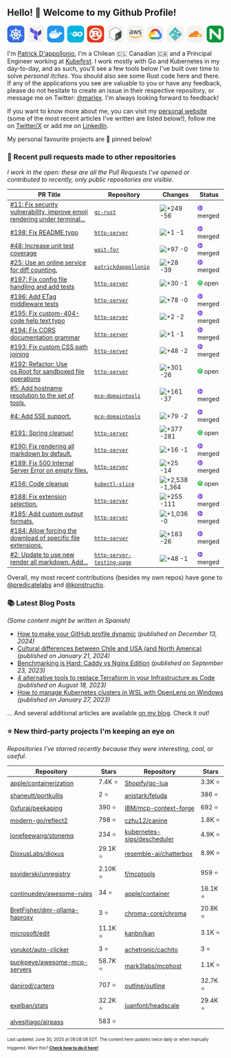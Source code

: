 <!-- DO NOT EDIT THIS FILE DIRECTLY! This file was automatically generated from the tool in this repo. -->

## Hello! :wave: Welcome to my Github Profile!

<p align="center">
  <picture><source media="(prefers-color-scheme: dark)" srcset="images/icons-dark.png"><source media="(prefers-color-scheme: light)" srcset="images/icons-light.png"><img src="images/icons-light.png" alt="Technologies I use"></picture>
</p>

I'm [Patrick D'appollonio](https://www.patrickdap.com), I'm a Chilean 🇨🇱 Canadian 🇨🇦 and a Principal Engineer working at [Kubefirst](https://kubefirst.io). I work mostly with Go and Kubernetes in my day-to-day, and as such, you'll see a few tools below I've built over time to solve *personal itches*. You should also see some Rust code here and there. If any of the applications you see are valuable to you or have any feedback, please do not hesitate to create an issue in their respective repository, or message me on Twitter: [@marlex](https://twitter.com/marlex). I'm always looking forward to feedback!

If you want to know more about me, you can visit my [personal website](https://www.patrickdap.com) (some of the most recent articles I've written are listed below!), follow me on [Twitter/X](https://twitter.com/marlex) or add me on [LinkedIn](https://www.linkedin.com/in/patrickdappollonio/).

My personal favourite projects are :pushpin: pinned below!
### :pencil: Recent pull requests made to other repositories

*I work in the open: these are all the Pull Requests I've opened or contributed to recently, only public repositories are visible.*

| PR Title | Repository | Changes | Status |
| --- | --- | --- | --- |
| [#11: Fix security vulnerability, improve emoji rendering under terminal...](https://github.com/patrickdappollonio/gc-rust/pull/11) | [`gc-rust`](https://github.com/patrickdappollonio/gc-rust) | <picture><source media="(prefers-color-scheme: dark)" srcset="https://diff-counter.patrickdap.dev/?add=249&del=56&height=18"><source media="(prefers-color-scheme: light)" srcset="https://diff-counter.patrickdap.dev/?add=249&del=56&height=18"><img src="https://diff-counter.patrickdap.dev/?add=249&del=56&height=18" alt="+249 -56"></picture> | <picture><source media="(prefers-color-scheme: dark)" srcset="https://raw.githubusercontent.com/patrickdappollonio/patrickdappollonio/refs/heads/main/images/statuses/github-merged.png" width="12" height="12"><source media="(prefers-color-scheme: light)" srcset="https://raw.githubusercontent.com/patrickdappollonio/patrickdappollonio/refs/heads/main/images/statuses/github-merged.png" width="12" height="12"><img src="https://raw.githubusercontent.com/patrickdappollonio/patrickdappollonio/refs/heads/main/images/statuses/github-merged.png" width="12" height="12" alt="merged"></picture> merged |
| [#198: Fix README typo](https://github.com/patrickdappollonio/http-server/pull/198) | [`http-server`](https://github.com/patrickdappollonio/http-server) | <picture><source media="(prefers-color-scheme: dark)" srcset="https://diff-counter.patrickdap.dev/?add=1&del=1&height=18"><source media="(prefers-color-scheme: light)" srcset="https://diff-counter.patrickdap.dev/?add=1&del=1&height=18"><img src="https://diff-counter.patrickdap.dev/?add=1&del=1&height=18" alt="+1 -1"></picture> | <picture><source media="(prefers-color-scheme: dark)" srcset="https://raw.githubusercontent.com/patrickdappollonio/patrickdappollonio/refs/heads/main/images/statuses/github-merged.png" width="12" height="12"><source media="(prefers-color-scheme: light)" srcset="https://raw.githubusercontent.com/patrickdappollonio/patrickdappollonio/refs/heads/main/images/statuses/github-merged.png" width="12" height="12"><img src="https://raw.githubusercontent.com/patrickdappollonio/patrickdappollonio/refs/heads/main/images/statuses/github-merged.png" width="12" height="12" alt="merged"></picture> merged |
| [#48: Increase unit test coverage](https://github.com/patrickdappollonio/wait-for/pull/48) | [`wait-for`](https://github.com/patrickdappollonio/wait-for) | <picture><source media="(prefers-color-scheme: dark)" srcset="https://diff-counter.patrickdap.dev/?add=97&del=0&height=18"><source media="(prefers-color-scheme: light)" srcset="https://diff-counter.patrickdap.dev/?add=97&del=0&height=18"><img src="https://diff-counter.patrickdap.dev/?add=97&del=0&height=18" alt="+97 -0"></picture> | <picture><source media="(prefers-color-scheme: dark)" srcset="https://raw.githubusercontent.com/patrickdappollonio/patrickdappollonio/refs/heads/main/images/statuses/github-merged.png" width="12" height="12"><source media="(prefers-color-scheme: light)" srcset="https://raw.githubusercontent.com/patrickdappollonio/patrickdappollonio/refs/heads/main/images/statuses/github-merged.png" width="12" height="12"><img src="https://raw.githubusercontent.com/patrickdappollonio/patrickdappollonio/refs/heads/main/images/statuses/github-merged.png" width="12" height="12" alt="merged"></picture> merged |
| [#25: Use an online service for diff counting.](https://github.com/patrickdappollonio/patrickdappollonio/pull/25) | [`patrickdappollonio`](https://github.com/patrickdappollonio/patrickdappollonio) | <picture><source media="(prefers-color-scheme: dark)" srcset="https://diff-counter.patrickdap.dev/?add=28&del=39&height=18"><source media="(prefers-color-scheme: light)" srcset="https://diff-counter.patrickdap.dev/?add=28&del=39&height=18"><img src="https://diff-counter.patrickdap.dev/?add=28&del=39&height=18" alt="+28 -39"></picture> | <picture><source media="(prefers-color-scheme: dark)" srcset="https://raw.githubusercontent.com/patrickdappollonio/patrickdappollonio/refs/heads/main/images/statuses/github-merged.png" width="12" height="12"><source media="(prefers-color-scheme: light)" srcset="https://raw.githubusercontent.com/patrickdappollonio/patrickdappollonio/refs/heads/main/images/statuses/github-merged.png" width="12" height="12"><img src="https://raw.githubusercontent.com/patrickdappollonio/patrickdappollonio/refs/heads/main/images/statuses/github-merged.png" width="12" height="12" alt="merged"></picture> merged |
| [#197: Fix config file handling and add tests](https://github.com/patrickdappollonio/http-server/pull/197) | [`http-server`](https://github.com/patrickdappollonio/http-server) | <picture><source media="(prefers-color-scheme: dark)" srcset="https://diff-counter.patrickdap.dev/?add=30&del=1&height=18"><source media="(prefers-color-scheme: light)" srcset="https://diff-counter.patrickdap.dev/?add=30&del=1&height=18"><img src="https://diff-counter.patrickdap.dev/?add=30&del=1&height=18" alt="+30 -1"></picture> | <picture><source media="(prefers-color-scheme: dark)" srcset="https://raw.githubusercontent.com/patrickdappollonio/patrickdappollonio/refs/heads/main/images/statuses/github-open.png" width="12" height="12"><source media="(prefers-color-scheme: light)" srcset="https://raw.githubusercontent.com/patrickdappollonio/patrickdappollonio/refs/heads/main/images/statuses/github-open.png" width="12" height="12"><img src="https://raw.githubusercontent.com/patrickdappollonio/patrickdappollonio/refs/heads/main/images/statuses/github-open.png" width="12" height="12" alt="open"></picture> open |
| [#196: Add ETag middleware tests](https://github.com/patrickdappollonio/http-server/pull/196) | [`http-server`](https://github.com/patrickdappollonio/http-server) | <picture><source media="(prefers-color-scheme: dark)" srcset="https://diff-counter.patrickdap.dev/?add=78&del=0&height=18"><source media="(prefers-color-scheme: light)" srcset="https://diff-counter.patrickdap.dev/?add=78&del=0&height=18"><img src="https://diff-counter.patrickdap.dev/?add=78&del=0&height=18" alt="+78 -0"></picture> | <picture><source media="(prefers-color-scheme: dark)" srcset="https://raw.githubusercontent.com/patrickdappollonio/patrickdappollonio/refs/heads/main/images/statuses/github-merged.png" width="12" height="12"><source media="(prefers-color-scheme: light)" srcset="https://raw.githubusercontent.com/patrickdappollonio/patrickdappollonio/refs/heads/main/images/statuses/github-merged.png" width="12" height="12"><img src="https://raw.githubusercontent.com/patrickdappollonio/patrickdappollonio/refs/heads/main/images/statuses/github-merged.png" width="12" height="12" alt="merged"></picture> merged |
| [#195: Fix custom-404-code help text typo](https://github.com/patrickdappollonio/http-server/pull/195) | [`http-server`](https://github.com/patrickdappollonio/http-server) | <picture><source media="(prefers-color-scheme: dark)" srcset="https://diff-counter.patrickdap.dev/?add=2&del=2&height=18"><source media="(prefers-color-scheme: light)" srcset="https://diff-counter.patrickdap.dev/?add=2&del=2&height=18"><img src="https://diff-counter.patrickdap.dev/?add=2&del=2&height=18" alt="+2 -2"></picture> | <picture><source media="(prefers-color-scheme: dark)" srcset="https://raw.githubusercontent.com/patrickdappollonio/patrickdappollonio/refs/heads/main/images/statuses/github-merged.png" width="12" height="12"><source media="(prefers-color-scheme: light)" srcset="https://raw.githubusercontent.com/patrickdappollonio/patrickdappollonio/refs/heads/main/images/statuses/github-merged.png" width="12" height="12"><img src="https://raw.githubusercontent.com/patrickdappollonio/patrickdappollonio/refs/heads/main/images/statuses/github-merged.png" width="12" height="12" alt="merged"></picture> merged |
| [#194: Fix CORS documentation grammar](https://github.com/patrickdappollonio/http-server/pull/194) | [`http-server`](https://github.com/patrickdappollonio/http-server) | <picture><source media="(prefers-color-scheme: dark)" srcset="https://diff-counter.patrickdap.dev/?add=1&del=1&height=18"><source media="(prefers-color-scheme: light)" srcset="https://diff-counter.patrickdap.dev/?add=1&del=1&height=18"><img src="https://diff-counter.patrickdap.dev/?add=1&del=1&height=18" alt="+1 -1"></picture> | <picture><source media="(prefers-color-scheme: dark)" srcset="https://raw.githubusercontent.com/patrickdappollonio/patrickdappollonio/refs/heads/main/images/statuses/github-merged.png" width="12" height="12"><source media="(prefers-color-scheme: light)" srcset="https://raw.githubusercontent.com/patrickdappollonio/patrickdappollonio/refs/heads/main/images/statuses/github-merged.png" width="12" height="12"><img src="https://raw.githubusercontent.com/patrickdappollonio/patrickdappollonio/refs/heads/main/images/statuses/github-merged.png" width="12" height="12" alt="merged"></picture> merged |
| [#193: Fix custom CSS path joining](https://github.com/patrickdappollonio/http-server/pull/193) | [`http-server`](https://github.com/patrickdappollonio/http-server) | <picture><source media="(prefers-color-scheme: dark)" srcset="https://diff-counter.patrickdap.dev/?add=48&del=2&height=18"><source media="(prefers-color-scheme: light)" srcset="https://diff-counter.patrickdap.dev/?add=48&del=2&height=18"><img src="https://diff-counter.patrickdap.dev/?add=48&del=2&height=18" alt="+48 -2"></picture> | <picture><source media="(prefers-color-scheme: dark)" srcset="https://raw.githubusercontent.com/patrickdappollonio/patrickdappollonio/refs/heads/main/images/statuses/github-merged.png" width="12" height="12"><source media="(prefers-color-scheme: light)" srcset="https://raw.githubusercontent.com/patrickdappollonio/patrickdappollonio/refs/heads/main/images/statuses/github-merged.png" width="12" height="12"><img src="https://raw.githubusercontent.com/patrickdappollonio/patrickdappollonio/refs/heads/main/images/statuses/github-merged.png" width="12" height="12" alt="merged"></picture> merged |
| [#192: Refactor: Use os.Root for sandboxed file operations](https://github.com/patrickdappollonio/http-server/pull/192) | [`http-server`](https://github.com/patrickdappollonio/http-server) | <picture><source media="(prefers-color-scheme: dark)" srcset="https://diff-counter.patrickdap.dev/?add=301&del=26&height=18"><source media="(prefers-color-scheme: light)" srcset="https://diff-counter.patrickdap.dev/?add=301&del=26&height=18"><img src="https://diff-counter.patrickdap.dev/?add=301&del=26&height=18" alt="+301 -26"></picture> | <picture><source media="(prefers-color-scheme: dark)" srcset="https://raw.githubusercontent.com/patrickdappollonio/patrickdappollonio/refs/heads/main/images/statuses/github-open.png" width="12" height="12"><source media="(prefers-color-scheme: light)" srcset="https://raw.githubusercontent.com/patrickdappollonio/patrickdappollonio/refs/heads/main/images/statuses/github-open.png" width="12" height="12"><img src="https://raw.githubusercontent.com/patrickdappollonio/patrickdappollonio/refs/heads/main/images/statuses/github-open.png" width="12" height="12" alt="open"></picture> open |
| [#5: Add hostname resolution to the set of tools.](https://github.com/patrickdappollonio/mcp-domaintools/pull/5) | [`mcp-domaintools`](https://github.com/patrickdappollonio/mcp-domaintools) | <picture><source media="(prefers-color-scheme: dark)" srcset="https://diff-counter.patrickdap.dev/?add=161&del=37&height=18"><source media="(prefers-color-scheme: light)" srcset="https://diff-counter.patrickdap.dev/?add=161&del=37&height=18"><img src="https://diff-counter.patrickdap.dev/?add=161&del=37&height=18" alt="+161 -37"></picture> | <picture><source media="(prefers-color-scheme: dark)" srcset="https://raw.githubusercontent.com/patrickdappollonio/patrickdappollonio/refs/heads/main/images/statuses/github-merged.png" width="12" height="12"><source media="(prefers-color-scheme: light)" srcset="https://raw.githubusercontent.com/patrickdappollonio/patrickdappollonio/refs/heads/main/images/statuses/github-merged.png" width="12" height="12"><img src="https://raw.githubusercontent.com/patrickdappollonio/patrickdappollonio/refs/heads/main/images/statuses/github-merged.png" width="12" height="12" alt="merged"></picture> merged |
| [#4: Add SSE support.](https://github.com/patrickdappollonio/mcp-domaintools/pull/4) | [`mcp-domaintools`](https://github.com/patrickdappollonio/mcp-domaintools) | <picture><source media="(prefers-color-scheme: dark)" srcset="https://diff-counter.patrickdap.dev/?add=79&del=2&height=18"><source media="(prefers-color-scheme: light)" srcset="https://diff-counter.patrickdap.dev/?add=79&del=2&height=18"><img src="https://diff-counter.patrickdap.dev/?add=79&del=2&height=18" alt="+79 -2"></picture> | <picture><source media="(prefers-color-scheme: dark)" srcset="https://raw.githubusercontent.com/patrickdappollonio/patrickdappollonio/refs/heads/main/images/statuses/github-merged.png" width="12" height="12"><source media="(prefers-color-scheme: light)" srcset="https://raw.githubusercontent.com/patrickdappollonio/patrickdappollonio/refs/heads/main/images/statuses/github-merged.png" width="12" height="12"><img src="https://raw.githubusercontent.com/patrickdappollonio/patrickdappollonio/refs/heads/main/images/statuses/github-merged.png" width="12" height="12" alt="merged"></picture> merged |
| [#191: Spring cleanup!](https://github.com/patrickdappollonio/http-server/pull/191) | [`http-server`](https://github.com/patrickdappollonio/http-server) | <picture><source media="(prefers-color-scheme: dark)" srcset="https://diff-counter.patrickdap.dev/?add=377&del=281&height=18"><source media="(prefers-color-scheme: light)" srcset="https://diff-counter.patrickdap.dev/?add=377&del=281&height=18"><img src="https://diff-counter.patrickdap.dev/?add=377&del=281&height=18" alt="+377 -281"></picture> | <picture><source media="(prefers-color-scheme: dark)" srcset="https://raw.githubusercontent.com/patrickdappollonio/patrickdappollonio/refs/heads/main/images/statuses/github-open.png" width="12" height="12"><source media="(prefers-color-scheme: light)" srcset="https://raw.githubusercontent.com/patrickdappollonio/patrickdappollonio/refs/heads/main/images/statuses/github-open.png" width="12" height="12"><img src="https://raw.githubusercontent.com/patrickdappollonio/patrickdappollonio/refs/heads/main/images/statuses/github-open.png" width="12" height="12" alt="open"></picture> open |
| [#190: Fix rendering all markdown by default.](https://github.com/patrickdappollonio/http-server/pull/190) | [`http-server`](https://github.com/patrickdappollonio/http-server) | <picture><source media="(prefers-color-scheme: dark)" srcset="https://diff-counter.patrickdap.dev/?add=16&del=1&height=18"><source media="(prefers-color-scheme: light)" srcset="https://diff-counter.patrickdap.dev/?add=16&del=1&height=18"><img src="https://diff-counter.patrickdap.dev/?add=16&del=1&height=18" alt="+16 -1"></picture> | <picture><source media="(prefers-color-scheme: dark)" srcset="https://raw.githubusercontent.com/patrickdappollonio/patrickdappollonio/refs/heads/main/images/statuses/github-merged.png" width="12" height="12"><source media="(prefers-color-scheme: light)" srcset="https://raw.githubusercontent.com/patrickdappollonio/patrickdappollonio/refs/heads/main/images/statuses/github-merged.png" width="12" height="12"><img src="https://raw.githubusercontent.com/patrickdappollonio/patrickdappollonio/refs/heads/main/images/statuses/github-merged.png" width="12" height="12" alt="merged"></picture> merged |
| [#189: Fix 500 Internal Server Error on empty files.](https://github.com/patrickdappollonio/http-server/pull/189) | [`http-server`](https://github.com/patrickdappollonio/http-server) | <picture><source media="(prefers-color-scheme: dark)" srcset="https://diff-counter.patrickdap.dev/?add=25&del=14&height=18"><source media="(prefers-color-scheme: light)" srcset="https://diff-counter.patrickdap.dev/?add=25&del=14&height=18"><img src="https://diff-counter.patrickdap.dev/?add=25&del=14&height=18" alt="+25 -14"></picture> | <picture><source media="(prefers-color-scheme: dark)" srcset="https://raw.githubusercontent.com/patrickdappollonio/patrickdappollonio/refs/heads/main/images/statuses/github-merged.png" width="12" height="12"><source media="(prefers-color-scheme: light)" srcset="https://raw.githubusercontent.com/patrickdappollonio/patrickdappollonio/refs/heads/main/images/statuses/github-merged.png" width="12" height="12"><img src="https://raw.githubusercontent.com/patrickdappollonio/patrickdappollonio/refs/heads/main/images/statuses/github-merged.png" width="12" height="12" alt="merged"></picture> merged |
| [#156: Code cleanup](https://github.com/patrickdappollonio/kubectl-slice/pull/156) | [`kubectl-slice`](https://github.com/patrickdappollonio/kubectl-slice) | <picture><source media="(prefers-color-scheme: dark)" srcset="https://diff-counter.patrickdap.dev/?add=2538&del=1364&height=18"><source media="(prefers-color-scheme: light)" srcset="https://diff-counter.patrickdap.dev/?add=2538&del=1364&height=18"><img src="https://diff-counter.patrickdap.dev/?add=2538&del=1364&height=18" alt="+2,538 -1,364"></picture> | <picture><source media="(prefers-color-scheme: dark)" srcset="https://raw.githubusercontent.com/patrickdappollonio/patrickdappollonio/refs/heads/main/images/statuses/github-open.png" width="12" height="12"><source media="(prefers-color-scheme: light)" srcset="https://raw.githubusercontent.com/patrickdappollonio/patrickdappollonio/refs/heads/main/images/statuses/github-open.png" width="12" height="12"><img src="https://raw.githubusercontent.com/patrickdappollonio/patrickdappollonio/refs/heads/main/images/statuses/github-open.png" width="12" height="12" alt="open"></picture> open |
| [#188: Fix extension selection.](https://github.com/patrickdappollonio/http-server/pull/188) | [`http-server`](https://github.com/patrickdappollonio/http-server) | <picture><source media="(prefers-color-scheme: dark)" srcset="https://diff-counter.patrickdap.dev/?add=255&del=111&height=18"><source media="(prefers-color-scheme: light)" srcset="https://diff-counter.patrickdap.dev/?add=255&del=111&height=18"><img src="https://diff-counter.patrickdap.dev/?add=255&del=111&height=18" alt="+255 -111"></picture> | <picture><source media="(prefers-color-scheme: dark)" srcset="https://raw.githubusercontent.com/patrickdappollonio/patrickdappollonio/refs/heads/main/images/statuses/github-merged.png" width="12" height="12"><source media="(prefers-color-scheme: light)" srcset="https://raw.githubusercontent.com/patrickdappollonio/patrickdappollonio/refs/heads/main/images/statuses/github-merged.png" width="12" height="12"><img src="https://raw.githubusercontent.com/patrickdappollonio/patrickdappollonio/refs/heads/main/images/statuses/github-merged.png" width="12" height="12" alt="merged"></picture> merged |
| [#185: Add custom output formats.](https://github.com/patrickdappollonio/http-server/pull/185) | [`http-server`](https://github.com/patrickdappollonio/http-server) | <picture><source media="(prefers-color-scheme: dark)" srcset="https://diff-counter.patrickdap.dev/?add=1036&del=0&height=18"><source media="(prefers-color-scheme: light)" srcset="https://diff-counter.patrickdap.dev/?add=1036&del=0&height=18"><img src="https://diff-counter.patrickdap.dev/?add=1036&del=0&height=18" alt="+1,036 -0"></picture> | <picture><source media="(prefers-color-scheme: dark)" srcset="https://raw.githubusercontent.com/patrickdappollonio/patrickdappollonio/refs/heads/main/images/statuses/github-merged.png" width="12" height="12"><source media="(prefers-color-scheme: light)" srcset="https://raw.githubusercontent.com/patrickdappollonio/patrickdappollonio/refs/heads/main/images/statuses/github-merged.png" width="12" height="12"><img src="https://raw.githubusercontent.com/patrickdappollonio/patrickdappollonio/refs/heads/main/images/statuses/github-merged.png" width="12" height="12" alt="merged"></picture> merged |
| [#184: Allow forcing the download of specific file extensions.](https://github.com/patrickdappollonio/http-server/pull/184) | [`http-server`](https://github.com/patrickdappollonio/http-server) | <picture><source media="(prefers-color-scheme: dark)" srcset="https://diff-counter.patrickdap.dev/?add=183&del=26&height=18"><source media="(prefers-color-scheme: light)" srcset="https://diff-counter.patrickdap.dev/?add=183&del=26&height=18"><img src="https://diff-counter.patrickdap.dev/?add=183&del=26&height=18" alt="+183 -26"></picture> | <picture><source media="(prefers-color-scheme: dark)" srcset="https://raw.githubusercontent.com/patrickdappollonio/patrickdappollonio/refs/heads/main/images/statuses/github-merged.png" width="12" height="12"><source media="(prefers-color-scheme: light)" srcset="https://raw.githubusercontent.com/patrickdappollonio/patrickdappollonio/refs/heads/main/images/statuses/github-merged.png" width="12" height="12"><img src="https://raw.githubusercontent.com/patrickdappollonio/patrickdappollonio/refs/heads/main/images/statuses/github-merged.png" width="12" height="12" alt="merged"></picture> merged |
| [#2: Update to use new render all markdown. Add...](https://github.com/patrickdappollonio/http-server-testing-page/pull/2) | [`http-server-testing-page`](https://github.com/patrickdappollonio/http-server-testing-page) | <picture><source media="(prefers-color-scheme: dark)" srcset="https://diff-counter.patrickdap.dev/?add=48&del=1&height=18"><source media="(prefers-color-scheme: light)" srcset="https://diff-counter.patrickdap.dev/?add=48&del=1&height=18"><img src="https://diff-counter.patrickdap.dev/?add=48&del=1&height=18" alt="+48 -1"></picture> | <picture><source media="(prefers-color-scheme: dark)" srcset="https://raw.githubusercontent.com/patrickdappollonio/patrickdappollonio/refs/heads/main/images/statuses/github-merged.png" width="12" height="12"><source media="(prefers-color-scheme: light)" srcset="https://raw.githubusercontent.com/patrickdappollonio/patrickdappollonio/refs/heads/main/images/statuses/github-merged.png" width="12" height="12"><img src="https://raw.githubusercontent.com/patrickdappollonio/patrickdappollonio/refs/heads/main/images/statuses/github-merged.png" width="12" height="12" alt="merged"></picture> merged |


Overall, my most recent contributions (besides my own repos) have gone to [@predicatelabs](https://github.com/predicatelabs) and [@konstructio](https://github.com/konstructio).
### :books: Latest Blog Posts

*(Some content might be written in Spanish)*


* [How to make your GitHub profile dynamic](https://www.patrickdap.com/post/make-github-profile-dynamic/?ref=github-profile) *(published on December 13, 2024)*
* [Cultural differences between Chile and USA (and North America)](https://www.patrickdap.com/post/cultural-differences-chile-usa/?ref=github-profile) *(published on January 21, 2024)*
* [Benchmarking is Hard: Caddy vs Nginx Edition](https://www.patrickdap.com/post/benchmarking-is-hard/?ref=github-profile) *(published on September 23, 2023)*
* [4 alternative tools to replace Terraform in your Infrastructure as Code](https://www.patrickdap.com/post/ideas-replace-terraform/?ref=github-profile) *(published on August 18, 2023)*
* [How to manage Kubernetes clusters in WSL with OpenLens on Windows](https://www.patrickdap.com/post/openlens-wsl/?ref=github-profile) *(published on January 27, 2023)*

... And several additional articles are available [on my blog](https://www.patrickdap.com/). Check it out!



### :star: New third-party projects I'm keeping an eye on

*Repositories I've starred recently because they were interesting, cool, or useful.*

| Repository | Stars | Repository | Stars |
|------------|-------|------------|-------|
|  [apple/containerization](https://github.com/apple/containerization)  |  7.4K :star:  |  [Shopify/go-lua](https://github.com/Shopify/go-lua)  |  3.3K :star:  |
|  [shaneutt/portkullis](https://github.com/shaneutt/portkullis)  |  2 :star:  |  [anistark/feluda](https://github.com/anistark/feluda)  |  386 :star:  |
|  [0xfurai/peekaping](https://github.com/0xfurai/peekaping)  |  390 :star:  |  [IBM/mcp-context-forge](https://github.com/IBM/mcp-context-forge)  |  692 :star:  |
|  [modern-go/reflect2](https://github.com/modern-go/reflect2)  |  798 :star:  |  [czhu12/canine](https://github.com/czhu12/canine)  |  1.8K :star:  |
|  [jonefeewang/stonemq](https://github.com/jonefeewang/stonemq)  |  234 :star:  |  [kubernetes-sigs/descheduler](https://github.com/kubernetes-sigs/descheduler)  |  4.9K :star:  |
|  [DioxusLabs/dioxus](https://github.com/DioxusLabs/dioxus)  |  29.1K :star:  |  [resemble-ai/chatterbox](https://github.com/resemble-ai/chatterbox)  |  8.9K :star:  |
|  [psviderski/unregistry](https://github.com/psviderski/unregistry)  |  2.10K :star:  |  [f/mcptools](https://github.com/f/mcptools)  |  959 :star:  |
|  [continuedev/awesome-rules](https://github.com/continuedev/awesome-rules)  |  34 :star:  |  [apple/container](https://github.com/apple/container)  |  16.1K :star:  |
|  [BretFisher/dmr-ollama-haproxy](https://github.com/BretFisher/dmr-ollama-haproxy)  |  3 :star:  |  [chroma-core/chroma](https://github.com/chroma-core/chroma)  |  20.8K :star:  |
|  [microsoft/edit](https://github.com/microsoft/edit)  |  11.1K :star:  |  [kanbn/kan](https://github.com/kanbn/kan)  |  3.1K :star:  |
|  [yorukot/auto-clicker](https://github.com/yorukot/auto-clicker)  |  3 :star:  |  [achetronic/cachito](https://github.com/achetronic/cachito)  |  3 :star:  |
|  [punkpeye/awesome-mcp-servers](https://github.com/punkpeye/awesome-mcp-servers)  |  58.7K :star:  |  [mark3labs/mcphost](https://github.com/mark3labs/mcphost)  |  1.1K :star:  |
|  [danirod/cartero](https://github.com/danirod/cartero)  |  707 :star:  |  [outline/outline](https://github.com/outline/outline)  |  32.7K :star:  |
|  [exelban/stats](https://github.com/exelban/stats)  |  32.2K :star:  |  [juanfont/headscale](https://github.com/juanfont/headscale)  |  29.4K :star:  |
|  [alvesjtiago/airpass](https://github.com/alvesjtiago/airpass)  |  583 :star:  |    |    |

<sup><sub>Last updated: June 30, 2025 at 08:08:08 EDT. The content here updates twice daily or when manually triggered. Want this? [**Check how to do it here!**](./HOWTO.md)</sup></sub>

